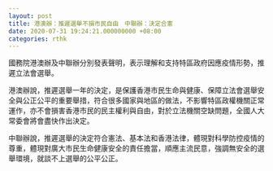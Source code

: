 ```yaml
---
layout: post
title: 港澳辦：推遲選舉不損市民自由　中聯辦：決定合憲
date: 2020-07-31 19:24:21.000000000 +08:00
categories: rthk
---
```


國務院港澳辦及中聯辦分別發表聲明，表示理解和支持特區政府因應疫情形勢，推遲立法會選舉。

港澳辦說，推遲選舉一年的決定，是保護香港市民生命與健康、保障立法會選舉安全與公正公平的重要舉措，符合很多國家與地區的做法，不影響特區政權機關正常運作，亦不會損害香港市民的民主權利與自由，對於立法機關空缺問題，全國人大常委會將會盡快作出決定。

中聯辦說，推遲選舉的決定符合憲法、基本法和香港法律，體現對科學防控疫情的尊重，體現對廣大市民生命健康安全的責任擔當，順應主流民意，強調無安全的選舉環境，就談不上選舉的公平公正。
